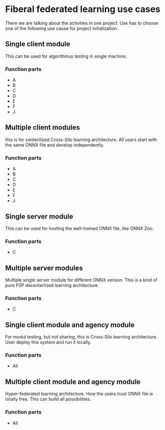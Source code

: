 #  Fiberal federated learning use cases
There we are talking about the activities in one project. Use has to choose one of the following use cause for project initialization.

##  Single client module
This can be used for algorithmus testing in single machine.
### Function parts
- A
- B
- C
- D
- E
- F
- J
  
##  Multiple client modules
this is for centerilized Cross-Silo learning architecture. All users start with the same ONNX file and develop independently.
### Function parts
- A
- B
- C
- D
- E
- F
- J
  

##  Single server module
This can be used for hosting the well-trained ONNX file, like ONNX Zoo.
### Function parts
- C



## Multiple server modules
Multiple single server module for different ONNX version. This is a kind of pure P2P decenterlized learning architecture.
### Function parts
- C



##  Single client module and agency module
For modul testing, but not sharing, this is Cross-Silo learning architecture.  User deploy this system and run it locally.
### Function parts
- All



##  Multiple client module and agency module
Hyper-federated learning architecture. How the users trust ONNX file is totally free. This can build all possibilities.
### Function parts
- All
